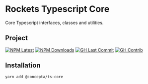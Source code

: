 # Rockets Typescript Core

Core Typescript interfaces, classes and utilities.

## Project

[![NPM Latest](https://img.shields.io/npm/v/@concepta/ts-core)](https://www.npmjs.com/package/@concepta/ts-core)
[![NPM Downloads](https://img.shields.io/npm/dw/@conceptadev/ts-core)](https://www.npmjs.com/package/@concepta/ts-core)
[![GH Last Commit](https://img.shields.io/github/last-commit/conceptadev/rockets?logo=github)](https://github.com/conceptadev/rockets)
[![GH Contrib](https://img.shields.io/github/contributors/conceptadev/rockets?logo=github)](https://github.com/conceptadev/rockets/graphs/contributors)

## Installation

`yarn add @concepta/ts-core`

